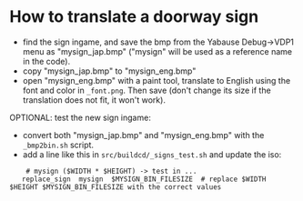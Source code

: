 
# How to translate a doorway sign

 - find the sign ingame, and save the bmp from the Yabause Debug->VDP1 menu as "mysign_jap.bmp" ("mysign" will be used as a reference name in the code).
 - copy "mysign_jap.bmp" to "mysign_eng.bmp"
 - open "mysign_eng.bmp" with a paint tool, translate to English using the font and color in `_font.png`. Then save (don't change its size if the translation does not fit, it won't work).

OPTIONAL:  test the new sign ingame:

 - convert both "mysign_jap.bmp" and "mysign_eng.bmp" with the `_bmp2bin.sh` script.
 - add a line like this in `src/buildcd/_signs_test.sh` and update the iso:
 ````
     # mysign ($WIDTH * $HEIGHT) -> test in ...
    replace_sign  mysign  $MYSIGN_BIN_FILESIZE  # replace $WIDTH $HEIGHT $MYSIGN_BIN_FILESIZE with the correct values
 ````
 